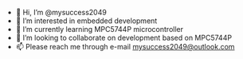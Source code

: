 - 👋 Hi, I’m @mysuccess2049
- 👀 I’m interested in embedded development
- 🌱 I’m currently learning MPC5744P microcontroller
- 💞️ I’m looking to collaborate on development based on MPC5744P
- 📫 Please reach me through e-mail mysuccess2049@outlook.com

<!---
mysuccess2049/mysuccess2049 is a ✨ special ✨ repository because its `README.md` (this file) appears on your GitHub profile.
You can click the Preview link to take a look at your changes.
--->
